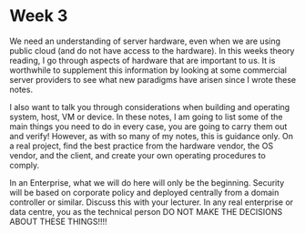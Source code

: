 # Week 3
We need an understanding of server hardware, even when we are using public cloud (and do not have access to the hardware). In this weeks theory reading, I go through aspects of hardware that are important to us. It is worthwhile to supplement this information by looking at some commercial server providers to see what new paradigms have arisen since I wrote these notes.

I also want to talk you through considerations when building and operating system, host, VM or device. In these notes, I am going to list some of the main things you need to do in every case, you are going to carry them out and verify! However, as with so many of my notes, this is guidance only. On a real project, find the best practice from the hardware vendor, the OS vendor, and the client, and create your own operating procedures to comply. 

In an Enterprise, what we will do here will only be the beginning. Security will be based on corporate policy and deployed centrally from a domain controller or similar. Discuss this with your lecturer. In any real enterprise or data centre, you as the technical person DO NOT MAKE THE DECISIONS ABOUT THESE THINGS!!!!